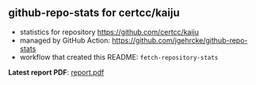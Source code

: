 ## github-repo-stats for certcc/kaiju

- statistics for repository https://github.com/certcc/kaiju
- managed by GitHub Action: https://github.com/jgehrcke/github-repo-stats
- workflow that created this README: `fetch-repository-stats`

**Latest report PDF**: [report.pdf](https://github.com/sei-eschwartz/pharos-data/raw/github-repo-stats/certcc/kaiju/latest-report/report.pdf)

